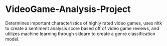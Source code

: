 # VideoGame-Analysis-Project
Determines important characteristics of highly rated video games, uses nltk to create a sentiment analysis score based off of video game reviews, and utilizes machine learning through sklearn to create a genre classification model.
